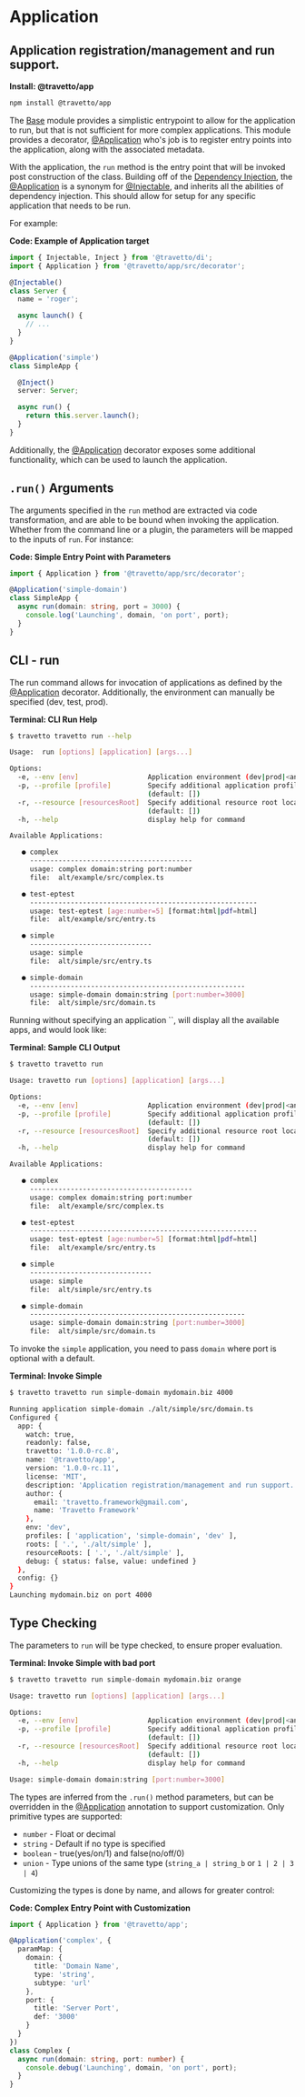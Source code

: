 <!-- This file was generated by the framweork and should not be modified directly -->
<!-- Please modify https://github.com/travetto/travetto/tree/master/module/app/README.js and execute "npm run docs" to rebuild -->
# Application
## Application registration/management and run support.

**Install: @travetto/app**
```bash
npm install @travetto/app
```

The [Base](https://github.com/travetto/travetto/tree/master/module/base#readme "Application phase management, environment config and common utilities for travetto applications.") module provides a simplistic entrypoint to allow for the application to run, but that is not sufficient for more complex applications. This module provides a decorator, [@Application](https://github.com/travetto/travetto/tree/master/module/app/src/decorator.ts#L24) who's job is to register entry points into the application, along with the associated  metadata. 

With the application, the `run` method is the entry point that will be invoked post construction of the class. Building off of the [Dependency Injection](https://github.com/travetto/travetto/tree/master/module/di#readme "Dependency registration/management and injection support."), the [@Application](https://github.com/travetto/travetto/tree/master/module/app/src/decorator.ts#L24) is a synonym for [@Injectable](https://github.com/travetto/travetto/tree/master/module/di/src/decorator.ts#L29), and inherits all the abilities of dependency injection.  This should allow for setup for any specific application that needs to be run.

For example:

**Code: Example of Application target**
```typescript
import { Injectable, Inject } from '@travetto/di';
import { Application } from '@travetto/app/src/decorator';

@Injectable()
class Server {
  name = 'roger';

  async launch() {
    // ...
  }
}

@Application('simple')
class SimpleApp {

  @Inject()
  server: Server;

  async run() {
    return this.server.launch();
  }
}
```

Additionally, the [@Application](https://github.com/travetto/travetto/tree/master/module/app/src/decorator.ts#L24) decorator exposes some additional functionality, which can be used to launch the application.

## `.run()` Arguments
The arguments specified in the `run` method are extracted via code transformation, and are able to be bound when invoking the application.  Whether from the command line or a plugin, the parameters will be mapped to the inputs of `run`.  For instance:
  

**Code: Simple Entry Point with Parameters**
```typescript
import { Application } from '@travetto/app/src/decorator';

@Application('simple-domain')
class SimpleApp {
  async run(domain: string, port = 3000) {
    console.log('Launching', domain, 'on port', port);
  }
}
```

## CLI - run

The run command allows for invocation of applications as defined by the [@Application](https://github.com/travetto/travetto/tree/master/module/app/src/decorator.ts#L24) decorator.  Additionally, the environment can manually be specified (dev, test, prod).

**Terminal: CLI Run Help**
```bash
$ travetto travetto run --help

Usage:  run [options] [application] [args...]

Options:
  -e, --env [env]                 Application environment (dev|prod|<any>)
  -p, --profile [profile]         Specify additional application profiles
                                  (default: [])
  -r, --resource [resourcesRoot]  Specify additional resource root locations
                                  (default: [])
  -h, --help                      display help for command

Available Applications:

   ● complex 
     ----------------------------------------
     usage: complex domain:string port:number
     file:  alt/example/src/complex.ts

   ● test-eptest 
     --------------------------------------------------------
     usage: test-eptest [age:number=5] [format:html|pdf=html]
     file:  alt/example/src/entry.ts

   ● simple 
     ------------------------------
     usage: simple 
     file:  alt/simple/src/entry.ts

   ● simple-domain 
     -----------------------------------------------------
     usage: simple-domain domain:string [port:number=3000]
     file:  alt/simple/src/domain.ts
```

Running without specifying an application ``, will display all the available apps, and would look like:

**Terminal: Sample CLI Output**
```bash
$ travetto travetto run

Usage: travetto run [options] [application] [args...]

Options:
  -e, --env [env]                 Application environment (dev|prod|<any>)
  -p, --profile [profile]         Specify additional application profiles
                                  (default: [])
  -r, --resource [resourcesRoot]  Specify additional resource root locations
                                  (default: [])
  -h, --help                      display help for command

Available Applications:

   ● complex 
     ----------------------------------------
     usage: complex domain:string port:number
     file:  alt/example/src/complex.ts

   ● test-eptest 
     --------------------------------------------------------
     usage: test-eptest [age:number=5] [format:html|pdf=html]
     file:  alt/example/src/entry.ts

   ● simple 
     ------------------------------
     usage: simple 
     file:  alt/simple/src/entry.ts

   ● simple-domain 
     -----------------------------------------------------
     usage: simple-domain domain:string [port:number=3000]
     file:  alt/simple/src/domain.ts
```

To invoke the `simple` application, you need to pass `domain` where port is optional with a default.
  

**Terminal: Invoke Simple**
```bash
$ travetto travetto run simple-domain mydomain.biz 4000

Running application simple-domain ./alt/simple/src/domain.ts
Configured {
  app: {
    watch: true,
    readonly: false,
    travetto: '1.0.0-rc.8',
    name: '@travetto/app',
    version: '1.0.0-rc.11',
    license: 'MIT',
    description: 'Application registration/management and run support.',
    author: {
      email: 'travetto.framework@gmail.com',
      name: 'Travetto Framework'
    },
    env: 'dev',
    profiles: [ 'application', 'simple-domain', 'dev' ],
    roots: [ '.', './alt/simple' ],
    resourceRoots: [ '.', './alt/simple' ],
    debug: { status: false, value: undefined }
  },
  config: {}
}
Launching mydomain.biz on port 4000
```

## Type Checking

The parameters to `run` will be type checked, to ensure proper evaluation.

**Terminal: Invoke Simple with bad port**
```bash
$ travetto travetto run simple-domain mydomain.biz orange

Usage: travetto run [options] [application] [args...]

Options:
  -e, --env [env]                 Application environment (dev|prod|<any>)
  -p, --profile [profile]         Specify additional application profiles
                                  (default: [])
  -r, --resource [resourcesRoot]  Specify additional resource root locations
                                  (default: [])
  -h, --help                      display help for command

Usage: simple-domain domain:string [port:number=3000]
```

The types are inferred from the `.run()` method parameters, but can be overridden in the [@Application](https://github.com/travetto/travetto/tree/master/module/app/src/decorator.ts#L24) 
annotation to support customization. Only primitive types are supported:

   
   *  `number` - Float or decimal
   *  `string` - Default if no type is specified
   *  `boolean` - true(yes/on/1) and false(no/off/0)
   *  `union` - Type unions of the same type (`string_a | string_b` or `1 | 2 | 3 | 4`)
  
Customizing the types is done by name, and allows for greater control:
  

**Code: Complex Entry Point with Customization**
```typescript
import { Application } from '@travetto/app';

@Application('complex', {
  paramMap: {
    domain: {
      title: 'Domain Name',
      type: 'string',
      subtype: 'url'
    },
    port: {
      title: 'Server Port',
      def: '3000'
    }
  }
})
class Complex {
  async run(domain: string, port: number) {
    console.debug('Launching', domain, 'on port', port);
  }
}
```

